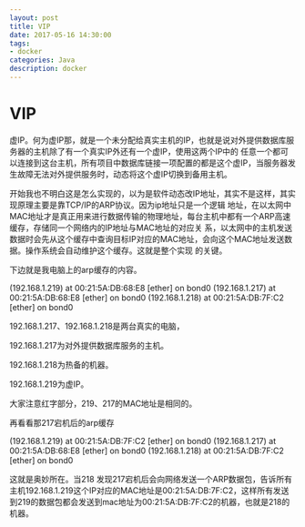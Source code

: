 ```yaml
---
layout: post
title: VIP
date: 2017-05-16 14:30:00
tags:
- docker
categories: Java
description: docker
---
```



# VIP
虚IP。何为虚IP那，就是一个未分配给真实主机的IP，也就是说对外提供数据库服务器的主机除了有一个真实IP外还有一个虚IP，使用这两个IP中的 任意一个都可以连接到这台主机，所有项目中数据库链接一项配置的都是这个虚IP，当服务器发生故障无法对外提供服务时，动态将这个虚IP切换到备用主机。

 

开始我也不明白这是怎么实现的，以为是软件动态改IP地址，其实不是这样，其实现原理主要是靠TCP/IP的ARP协议。因为ip地址只是一个逻辑 地址，在以太网中MAC地址才是真正用来进行数据传输的物理地址，每台主机中都有一个ARP高速缓存，存储同一个网络内的IP地址与MAC地址的对应关 系，以太网中的主机发送数据时会先从这个缓存中查询目标IP对应的MAC地址，会向这个MAC地址发送数据。操作系统会自动维护这个缓存。这就是整个实现 的关键。

下边就是我电脑上的arp缓存的内容。

(192.168.1.219) at 00:21:5A:DB:68:E8 [ether] on bond0
(192.168.1.217) at 00:21:5A:DB:68:E8 [ether] on bond0
(192.168.1.218) at 00:21:5A:DB:7F:C2 [ether] on bond0

 

192.168.1.217、192.168.1.218是两台真实的电脑，

192.168.1.217为对外提供数据库服务的主机。

192.168.1.218为热备的机器。

192.168.1.219为虚IP。

大家注意红字部分，219、217的MAC地址是相同的。

再看看那217宕机后的arp缓存

(192.168.1.219) at 00:21:5A:DB:7F:C2 [ether] on bond0
(192.168.1.217) at 00:21:5A:DB:68:E8 [ether] on bond0
(192.168.1.218) at 00:21:5A:DB:7F:C2 [ether] on bond0 

这就是奥妙所在。当218 发现217宕机后会向网络发送一个ARP数据包，告诉所有主机192.168.1.219这个IP对应的MAC地址是00:21:5A:DB:7F:C2，这样所有发送到219的数据包都会发送到mac地址为00:21:5A:DB:7F:C2的机器，也就是218的机器。
